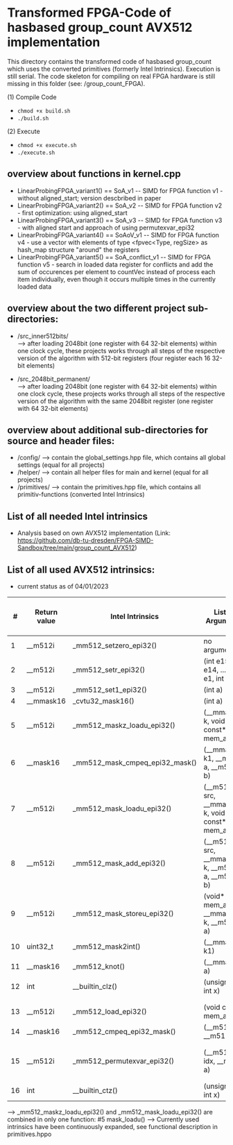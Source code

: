 # Transformed FPGA-Code of hasbased group_count AVX512 implementation 

This directory contains the transformed code of hasbased group_count which uses the converted primitives (formerly Intel Intrinsics).
Execution is still serial. The code skeleton for compiling on real FPGA hardware is still missing in this folder (see: /group_count_FPGA).

(1) Compile Code
-   `chmod +x build.sh`
-   `./build.sh`

(2) Execute
-   `chmod +x execute.sh`
-   `./execute.sh`


## overview about functions in kernel.cpp
-	LinearProbingFPGA_variant1() == SoA_v1 -- SIMD for FPGA function v1 -  without aligned_start; version descbribed in paper
- 	LinearProbingFPGA_variant2() == SoA_v2 -- SIMD for FPGA function v2 - first optimization: using aligned_start
-	LinearProbingFPGA_variant3() == SoA_v3 -- SIMD for FPGA function v3 - with aligned start and approach of using permutexvar_epi32
-	LinearProbingFPGA_variant4() == SoAoV_v1 -- SIMD for FPGA function v4 - use a vector with elements of type <fpvec<Type, regSize> as hash_map structure "around" the registers
- 	LinearProbingFPGA_variant5() == SoA_conflict_v1 -- SIMD for FPGA function v5 - 	search in loaded data register for conflicts and add the sum of occurences per element to countVec instead of 
                                                        process each  item individually, even though it occurs multiple times in the currently loaded data	

## overview about the two different project sub-directories:

-   /src_inner512bits/   
        --> after loading 2048bit (one register with 64 32-bit elements) within one clock cycle, 
            these projects works through all steps of the respective version of the algorithm with 512-bit registers (four register each 16 32-bit elements) 


-   /src_2048bit_permanent/  
        --> after loading 2048bit (one register with 64 32-bit elements) within one clock cycle, 
            these projects works through all steps of the respective version of the algorithm with the same 2048bit register (one register with 64 32-bit elements) 

## overview about additional sub-directories for source and header files:
-   /config/       --> contain the global_settings.hpp file, which contains all global settings (equal for all projects)
-   /helper/       --> contain all helper files for main and kernel (equal for all projects)
-   /primitives/   --> contain the primitives.hpp file, which contains all primitiv-functions (converted Intel Intrinsics)



## List of all needed Intel intrinsics
- Analysis based on own AVX512 implementation (Link: https://github.com/db-tu-dresden/FPGA-SIMD-Sandbox/tree/main/group_count_AVX512)

## List of all used AVX512 intrinsics:
- current status as of 04/01/2023

| # | Return value | Intel Intrinsics | List of Arguments | used in version of function LinearProbingAVX512 Variantx() | associated function name in FPGA-Code |
| ------------- | ------------- | ------------- |------------- | ------------- | ------------- |
| 1 | __m512i | _mm512_setzero_epi32() | no arguments | global | #1 setzero() |
| 2 | __m512i | _mm512_setr_epi32() | (int e15, int e14, ... int e1, int e0) | global | #2 setr_16slot() |
| 3 | __m512i | _mm512_set1_epi32() | (int a) | v1, v2, v3 | #3 set1() |
| 4 | __mmask16 | _cvtu32_mask16() | (int a) | v1 | #4 cvtu32_mask16() |
| 5 | __m512i | _mm512_maskz_loadu_epi32() | (__mmask16 k, void const* mem_addr) | v1 | #5 mask_loadu() |
| 6 | __mask16 | _mm512_mask_cmpeq_epi32_mask() | (__mmask16 k1, __m512i a, __m512i b) | v1 | #6 mask_cmpeq_epi32_mask()  |
| 7 | __m512i | _mm512_mask_loadu_epi32() | (__m512i src, __mmask16 k, void const* mem_addr) | v1 | #5 mask_loadu()  |
| 8 | __m512i | _mm512_mask_add_epi32() | (__m512i src, __mmask16 k, __m512i a, __m512i b) | v1 | #7 mask_add_epi32() |
| 9 | __m512i | _mm512_mask_storeu_epi32() | (void* mem_addr, __mmask16 k, __m512i a) | v1 | #8 mask_storeu_epi32() |
| 10 | uint32_t | _mm512_mask2int() | (__mmask16 k1) | v1, v2, v3 | #9 mask2int() |
| 11 | __mask16 | _mm512_knot() | (__mmask16 a) | v1, v2, v3 | #10 knot() |
| 12 | int | __builtin_clz() | (unsigned int x) | v1, v2, v3 | #11 clz_onceBultin() |
| | | | | | |
| | | | | | |
| 13 | __m512i | _mm512_load_epi32() | (void const* mem_addr) | v2, v3 | #12 load_epi32()) |
| 14 | __mask16 | _mm512_cmpeq_epi32_mask() | (__m512i a, __m512i b) | v2, v3 | #13 cmpeq_epi32_mask() |
| | | | | | |
| | | | | | |
| 15 | __m512i | _mm512_permutexvar_epi32() | (__m512i idx, __m512i a) | v3 | #14 permutexvar_epi32()  |
| | | | | | |
| | | | | | |
| 16 | int | __builtin_ctz() | (unsigned int x) | v1, v2, v3 | #15 ctz_onceBultin() |

--> _mm512_maskz_loadu_epi32() and _mm512_mask_loadu_epi32() are combined in only one function: #5 mask_loadu() 
--> Currently used intrinsics have been continuously expanded, see functional description in primitives.hppo
